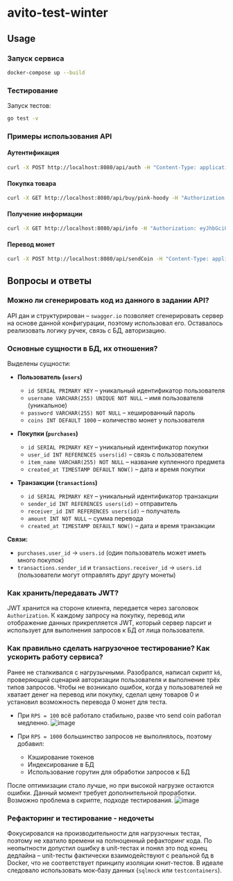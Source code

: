 # avito-test-winter

## Usage

### Запуск сервиса
```sh
docker-compose up --build
```

### Тестирование
Запуск тестов:
```sh
go test -v
```
### Примеры использования API

#### Аутентификация
```sh
curl -X POST http://localhost:8080/api/auth -H "Content-Type: application/json" -d "{\"username\":\"testuser\",\"password\":\"testpass\"}"
```

#### Покупка товара
```sh
curl -X GET http://localhost:8080/api/buy/pink-hoody -H "Authorization: eyJhbGciOiJIUzI1NiIsInR5cCI6IkpXVCJ9.eyJ1c2VybmFtZSI6InRlc3R1c2VyIiwiZXhwIjoxNzM5NTQ5NTc1fQ.Qb8qvOCCAyjWEqwiiWC4C4E0UyTAEq76bOekmYnYea4"
```

#### Получение информации
```sh
curl -X GET http://localhost:8080/api/info -H "Authorization: eyJhbGciOiJIUzI1NiIsInR5cCI6IkpXVCJ9.eyJ1c2VybmFtZSI6InRlc3R1c2VyIiwiZXhwIjoxNzM5NTQ5NTc1fQ.Qb8qvOCCAyjWEqwiiWC4C4E0UyTAEq76bOekmYnYea4"
```

#### Перевод монет
```sh
curl -X POST http://localhost:8080/api/sendCoin -H "Content-Type: application/json" -H "Authorization: eyJhbGciOiJIUzI1NiIsInR5cCI6IkpXVCJ9.eyJ1c2VybmFtZSI6InRlc3R1c2VyIiwiZXhwIjoxNzM5NDYzOTIyfQ.w2LSqp6EdV8Z0NZWdb0T_RDDrNU2_kcEhaWzhabggzg" -d "{\"toUser\":\"anotheruser\",\"amount\":50}"
```

## Вопросы и ответы

### Можно ли сгенерировать код из данного в задании API?
API дан и структурирован – `swagger.io` позволяет сгенерировать сервер на основе данной конфигурации, поэтому использовал его. Оставалось реализовать логику ручек, связь с БД, авторизацию.

### Основные сущности в БД, их отношения?
Выделены сущности:
- **Пользователь (`users`)**
  - `id SERIAL PRIMARY KEY` – уникальный идентификатор пользователя
  - `username VARCHAR(255) UNIQUE NOT NULL` – имя пользователя (уникальное)
  - `password VARCHAR(255) NOT NULL` – хешированный пароль
  - `coins INT DEFAULT 1000` – количество монет у пользователя
  
- **Покупки (`purchases`)**
  - `id SERIAL PRIMARY KEY` – уникальный идентификатор покупки
  - `user_id INT REFERENCES users(id)` – связь с пользователем
  - `item_name VARCHAR(255) NOT NULL` – название купленного предмета
  - `created_at TIMESTAMP DEFAULT NOW()` – дата и время покупки

- **Транзакции (`transactions`)**
  - `id SERIAL PRIMARY KEY` – уникальный идентификатор транзакции
  - `sender_id INT REFERENCES users(id)` – отправитель
  - `receiver_id INT REFERENCES users(id)` – получатель
  - `amount INT NOT NULL` – сумма перевода
  - `created_at TIMESTAMP DEFAULT NOW()` – дата и время транзакции

**Связи:**
- `purchases.user_id` → `users.id` (один пользователь может иметь много покупок)
- `transactions.sender_id` и `transactions.receiver_id` → `users.id` (пользователи могут отправлять друг другу монеты)

### Как хранить/передавать JWT?
JWT хранится на стороне клиента, передается через заголовок `Authorization`. К каждому запросу на покупку, перевод или отображение данных прикрепляется JWT, который сервер парсит и использует для выполнения запросов к БД от лица пользователя.

### Как правильно сделать нагрузочное тестирование? Как ускорить работу сервиса?
Ранее не сталкивался с нагрузычными. Разобрался, написал скрипт `k6`, проверяющий сценарий авторизации пользователя и выполнение трёх типов запросов. Чтобы не возникало ошибок, когда у пользователей не хватает денег на перевод или покупку, сделал цену товаров 0 и установил возможность перевода 0 монет для теста.
- При `RPS = 100` всё работало стабильно, разве что send coin работал медленно. 
  ![image](https://github.com/user-attachments/assets/6736584c-65ae-43e4-a0fc-4529192c52a4)

- При `RPS = 1000` большинство запросов не выполнялось, поэтому добавил:
  - Кэширование токенов
  - Индексирование в БД
  - Использование горутин для обработки запросов к БД

После оптимизации стало лучше, но при высокой нагрузке остаются ошибки. Данный момент требует дополнительной проработки. Возможно проблема в скрипте, подходе тестирования.
![image](https://github.com/user-attachments/assets/368f0037-a59a-412e-bb7a-d1910c9b211d)


### Рефакторинг и тестирование - недочеты
Фокусировался на производительности для нагрузочных тестах, поэтому не хватило времени на полноценный рефакторинг кода. По неопытности допустил ошибку в unit-тестах и понял это под конец дедлайна – unit-тесты фактически взаимодействуют с реальной бд в Docker, что не соответствует принципу изоляции юнит-тестов. В идеале следовало использовать мок-базу данных (`sqlmock` или `testcontainers`). 
